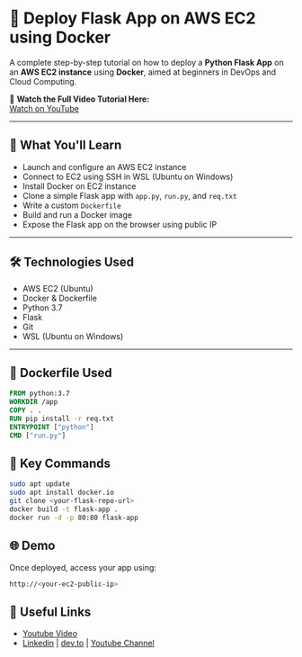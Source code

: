 # 🚀 Deploy Flask App on AWS EC2 using Docker

A complete step-by-step tutorial on how to deploy a **Python Flask App** on an **AWS EC2 instance** using **Docker**, aimed at beginners in DevOps and Cloud Computing.

🎥 **Watch the Full Video Tutorial Here:**  
[Watch on YouTube](https://youtu.be/jl9v_HVhD4Y?si=P65ejtOE0v59uUoe)

---

## 📌 What You'll Learn

- Launch and configure an AWS EC2 instance
- Connect to EC2 using SSH in WSL (Ubuntu on Windows)
- Install Docker on EC2 instance
- Clone a simple Flask app with `app.py`, `run.py`, and `req.txt`
- Write a custom `Dockerfile`
- Build and run a Docker image
- Expose the Flask app on the browser using public IP

---

## 🛠️ Technologies Used

- AWS EC2 (Ubuntu)
- Docker & Dockerfile
- Python 3.7
- Flask
- Git
- WSL (Ubuntu on Windows)

---

## 🧾 Dockerfile Used

```Dockerfile
FROM python:3.7
WORKDIR /app
COPY . .
RUN pip install -r req.txt
ENTRYPOINT ["python"]
CMD ["run.py"]
```

## 🧪 Key Commands
```bash
sudo apt update
sudo apt install docker.io
git clone <your-flask-repo-url>
docker build -t flask-app .
docker run -d -p 80:80 flask-app
```

## 🌐 Demo
Once deployed, access your app using:
```bash
http://<your-ec2-public-ip>
```

## 🔗 Useful Links
- [Youtube Video](https://youtu.be/jl9v_HVhD4Y?si=P65ejtOE0v59uUoe)
- [Linkedin](https://www.linkedin.com/in/prashantgohel1706/) | [dev.to](https://dev.to/prashant_gohel_321) | [Youtube Channel](https://www.youtube.com/@DevOpsWithUs)
